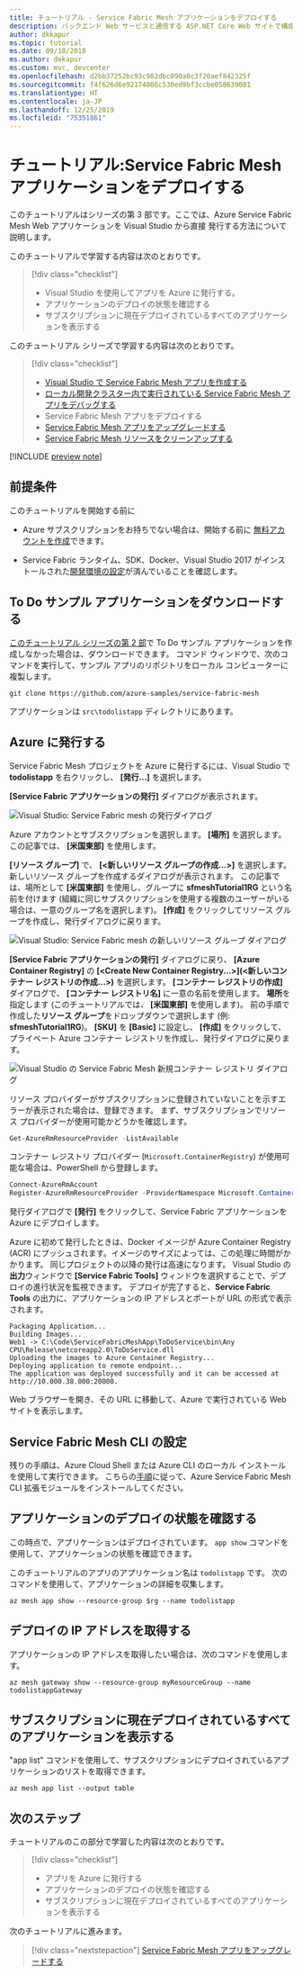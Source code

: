 ```yaml
---
title: チュートリアル - Service Fabric Mesh アプリケーションをデプロイする
description: バックエンド Web サービスと通信する ASP.NET Core Web サイトで構成される Azure Service Fabric Mesh アプリケーションを、Visual Studio を使用して発行する方法を説明します。
author: dkkapur
ms.topic: tutorial
ms.date: 09/18/2018
ms.author: dekapur
ms.custom: mvc, devcenter
ms.openlocfilehash: d2bb37252bc93c982dbc090a0c3f20aef842325f
ms.sourcegitcommit: f4f626d6e92174086c530ed9bf3ccbe058639081
ms.translationtype: HT
ms.contentlocale: ja-JP
ms.lasthandoff: 12/25/2019
ms.locfileid: "75351861"
---
```

# <a name="tutorial-deploy-a-service-fabric-mesh-application"></a>チュートリアル:Service Fabric Mesh アプリケーションをデプロイする

このチュートリアルはシリーズの第 3 部です。ここでは、Azure Service Fabric Mesh Web アプリケーションを Visual Studio から直接 発行する方法について説明します。

このチュートリアルで学習する内容は次のとおりです。
> [!div class="checklist"]
> * Visual Studio を使用してアプリを Azure に発行する。
> * アプリケーションのデプロイの状態を確認する
> * サブスクリプションに現在デプロイされているすべてのアプリケーションを表示する

このチュートリアル シリーズで学習する内容は次のとおりです。
> [!div class="checklist"]
> * [Visual Studio で Service Fabric Mesh アプリを作成する](service-fabric-mesh-tutorial-create-dotnetcore.md)
> * [ローカル開発クラスター内で実行されている Service Fabric Mesh アプリをデバッグする](service-fabric-mesh-tutorial-debug-service-fabric-mesh-app.md)
> * Service Fabric Mesh アプリをデプロイする
> * [Service Fabric Mesh アプリをアップグレードする](service-fabric-mesh-tutorial-upgrade.md)
> * [Service Fabric Mesh リソースをクリーンアップする](service-fabric-mesh-tutorial-cleanup-resources.md)

[!INCLUDE [preview note](./includes/include-preview-note.md)]

## <a name="prerequisites"></a>前提条件

このチュートリアルを開始する前に

* Azure サブスクリプションをお持ちでない場合は、開始する前に [無料アカウントを作成](https://azure.microsoft.com/free/?WT.mc_id=A261C142F)できます。

* Service Fabric ランタイム、SDK、Docker、Visual Studio 2017 がインストールされた[開発環境の設定](service-fabric-mesh-howto-setup-developer-environment-sdk.md)が済んでいることを確認します。

## <a name="download-the-to-do-sample-application"></a>To Do サンプル アプリケーションをダウンロードする

[このチュートリアル シリーズの第 2 部](service-fabric-mesh-tutorial-debug-service-fabric-mesh-app.md)で To Do サンプル アプリケーションを作成しなかった場合は、ダウンロードできます。 コマンド ウィンドウで、次のコマンドを実行して、サンプル アプリのリポジトリをローカル コンピューターに複製します。

```
git clone https://github.com/azure-samples/service-fabric-mesh
```

アプリケーションは `src\todolistapp` ディレクトリにあります。

## <a name="publish-to-azure"></a>Azure に発行する

Service Fabric Mesh プロジェクトを Azure に発行するには、Visual Studio で **todolistapp** を右クリックし、 **[発行...]** を選択します。

**[Service Fabric アプリケーションの発行]** ダイアログが表示されます。

![Visual Studio: Service Fabric mesh の発行ダイアログ](./media/service-fabric-mesh-tutorial-deploy-dotnetcore/visual-studio-publish-dialog.png)

Azure アカウントとサブスクリプションを選択します。 **[場所]** を選択します。 この記事では、 **[米国東部]** を使用します。

**[リソース グループ]** で、 **[\<新しいリソース グループの作成...>]** を選択します。 新しいリソース グループを作成するダイアログが表示されます。 この記事では、場所として **[米国東部]** を使用し、グループに **sfmeshTutorial1RG** という名前を付けます (組織に同じサブスクリプションを使用する複数のユーザーがいる場合は、一意のグループ名を選択します)。  **[作成]** をクリックしてリソース グループを作成し、発行ダイアログに戻ります。

![Visual Studio: Service Fabric mesh の新しいリソース グループ ダイアログ](./media/service-fabric-mesh-tutorial-deploy-dotnetcore/visual-studio-publish-new-resource-group-dialog.png)

**[Service Fabric アプリケーションの発行]** ダイアログに戻り、 **[Azure Container Registry]** の **[\<Create New Container Registry...>]\(<新しいコンテナー レジストリの作成...>\)** を選択します。 **[コンテナー レジストリの作成]** ダイアログで、 **[コンテナー レジストリ名]** に一意の名前を使用します。 **場所**を指定します (このチュートリアルでは、 **[米国東部]** を使用します)。 前の手順で作成した**リソース グループ**をドロップダウンで選択します (例: **sfmeshTutorial1RG**)。 **[SKU]** を **[Basic]** に設定し、 **[作成]** をクリックして、プライベート Azure コンテナー レジストリを作成し、発行ダイアログに戻ります。

![Visual Studio の Service Fabric Mesh 新規コンテナー レジストリ ダイアログ](./media/service-fabric-mesh-tutorial-deploy-dotnetcore/visual-studio-publish-new-container-registry-dialog.png)

リソース プロバイダーがサブスクリプションに登録されていないことを示すエラーが表示された場合は、登録できます。 まず、サブスクリプションでリソース プロバイダーが使用可能かどうかを確認します。

```Powershell
Get-AzureRmResourceProvider -ListAvailable
```

コンテナー レジストリ プロバイダー (`Microsoft.ContainerRegistry`) が使用可能な場合は、PowerShell から登録します。

```Powershell
Connect-AzureRmAccount
Register-AzureRmResourceProvider -ProviderNamespace Microsoft.ContainerRegistry
```

発行ダイアログで **[発行]** をクリックして、Service Fabric アプリケーションを Azure にデプロイします。

Azure に初めて発行したときは、Docker イメージが Azure Container Registry (ACR) にプッシュされます。イメージのサイズによっては、この処理に時間がかかります。 同じプロジェクトの以降の発行は高速になります。 Visual Studio の**出力**ウィンドウで **[Service Fabric Tools]** ウィンドウを選択することで、デプロイの進行状況を監視できます。 デプロイが完了すると、**Service Fabric Tools** の出力に、アプリケーションの IP アドレスとポートが URL の形式で表示されます。

```
Packaging Application...
Building Images...
Web1 -> C:\Code\ServiceFabricMeshApp\ToDoService\bin\Any CPU\Release\netcoreapp2.0\ToDoService.dll
Uploading the images to Azure Container Registry...
Deploying application to remote endpoint...
The application was deployed successfully and it can be accessed at http://10.000.38.000:20000.
```

Web ブラウザーを開き、その URL に移動して、Azure で実行されている Web サイトを表示します。

## <a name="set-up-service-fabric-mesh-cli"></a>Service Fabric Mesh CLI の設定

残りの手順は、Azure Cloud Shell または Azure CLI のローカル インストールを使用して実行できます。 こちらの[手順](service-fabric-mesh-howto-setup-cli.md)に従って、Azure Service Fabric Mesh CLI 拡張モジュールをインストールしてください。

## <a name="check-application-deployment-status"></a>アプリケーションのデプロイの状態を確認する

この時点で、アプリケーションはデプロイされています。 `app show` コマンドを使用して、アプリケーションの状態を確認できます。 

このチュートリアルのアプリのアプリケーション名は `todolistapp` です。 次のコマンドを使用して、アプリケーションの詳細を収集します。

```azurecli-interactive
az mesh app show --resource-group $rg --name todolistapp
```

## <a name="get-the-ip-address-of-your-deployment"></a>デプロイの IP アドレスを取得する

アプリケーションの IP アドレスを取得したい場合は、次のコマンドを使用します。
  
```azurecli-interactive
az mesh gateway show --resource-group myResourceGroup --name todolistappGateway
```

## <a name="see-all-applications-currently-deployed-to-your-subscription"></a>サブスクリプションに現在デプロイされているすべてのアプリケーションを表示する

"app list" コマンドを使用して、サブスクリプションにデプロイされているアプリケーションのリストを取得できます。

```azurecli-interactive
az mesh app list --output table
```

## <a name="next-steps"></a>次のステップ

チュートリアルのこの部分で学習した内容は次のとおりです。
> [!div class="checklist"]
> * アプリを Azure に発行する
> * アプリケーションのデプロイの状態を確認する
> * サブスクリプションに現在デプロイされているすべてのアプリケーションを表示する

次のチュートリアルに進みます。
> [!div class="nextstepaction"]
> [Service Fabric Mesh アプリをアップグレードする](service-fabric-mesh-tutorial-upgrade.md)

[azure-cli-install]: https://docs.microsoft.com/cli/azure/install-azure-cli?view=azure-cli-latest
